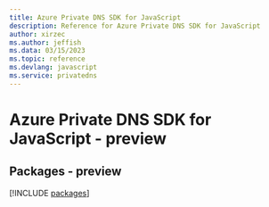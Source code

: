 ```yaml
---
title: Azure Private DNS SDK for JavaScript
description: Reference for Azure Private DNS SDK for JavaScript
author: xirzec
ms.author: jeffish
ms.data: 03/15/2023
ms.topic: reference
ms.devlang: javascript
ms.service: privatedns
---
```

# Azure Private DNS SDK for JavaScript - preview
## Packages - preview
[!INCLUDE [packages](private-dns-index.md)]